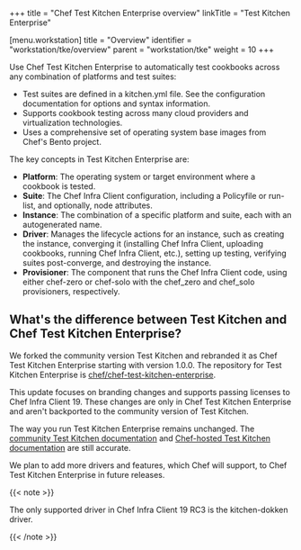 +++
title = "Chef Test Kitchen Enterprise overview"
linkTitle = "Test Kitchen Enterprise"

[menu.workstation]
title = "Overview"
identifier = "workstation/tke/overview"
parent = "workstation/tke"
weight = 10
+++

Use Chef Test Kitchen Enterprise to automatically test cookbooks across any combination of platforms and test suites:

- Test suites are defined in a kitchen.yml file. See the configuration documentation for options and syntax information.
- Supports cookbook testing across many cloud providers and virtualization technologies.
- Uses a comprehensive set of operating system base images from Chef's Bento project.

The key concepts in Test Kitchen Enterprise are:

- **Platform**: The operating system or target environment where a cookbook is tested.
- **Suite**: The Chef Infra Client configuration, including a Policyfile or run-list, and optionally, node attributes.
- **Instance**: The combination of a specific platform and suite, each with an autogenerated name.
- **Driver**: Manages the lifecycle actions for an instance, such as creating the instance, converging it (installing Chef Infra Client, uploading cookbooks, running Chef Infra Client, etc.), setting up testing, verifying suites post-converge, and destroying the instance.
- **Provisioner**: The component that runs the Chef Infra Client code, using either chef-zero or chef-solo with the chef_zero and chef_solo provisioners, respectively.

## What's the difference between Test Kitchen and Chef Test Kitchen Enterprise?

We forked the community version Test Kitchen and rebranded it as Chef Test Kitchen Enterprise starting with version 1.0.0.
The repository for Test Kitchen Enterprise is [chef/chef-test-kitchen-enterprise](https://github.com/chef/chef-test-kitchen-enterprise).

This update focuses on branding changes and supports passing licenses to Chef Infra Client 19. These changes are only in Chef Test Kitchen Enterprise and aren't backported to the community version of Test Kitchen.

The way you run Test Kitchen Enterprise remains unchanged. The [community Test Kitchen documentation](https://kitchen.ci/docs/getting-started/introduction/) and [Chef-hosted Test Kitchen documentation](https://docs.chef.io/workstation/kitchen/) are still accurate.

We plan to add more drivers and features, which Chef will support, to Chef Test Kitchen Enterprise in future releases.

{{< note >}}

The only supported driver in Chef Infra Client 19 RC3 is the kitchen-dokken driver.

{{< /note >}}
